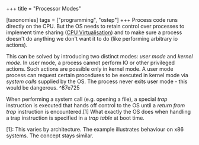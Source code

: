 +++
title = "Processor Modes"

[taxonomies]
tags = ["programming", "ostep"]
+++
Process code runs directly on the CPU. But the OS needs to retain control over processes to implement time sharing ([CPU Virtualisation](https://john-rodewald.github.io/blog/cpu-virtualisation)) and to make sure a process doesn't do anything we don't want it to do (like performing arbitrary io actions).

This can be solved by introducing two distinct modes: *user mode* and *kernel mode*. In user mode, a process cannot perform IO or other privileged actions. Such actions are possible only in kernel mode. A user mode process can request certain procedures to be executed in kernel mode via *system calls* supplied by the OS. The process never exits user mode - this would be dangerous. ^87e725

When performing a system call (e.g. opening a file), a special *trap* instruction is executed that hands off control to the OS until a *return from trap* instruction is encountered.[1] What exactly the OS does when handling a trap instruction is specified in a *trap table* at boot time.

[1]: This varies by architecture. The example illustrates behaviour on x86 systems. The concept stays similar.